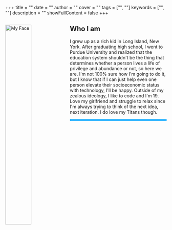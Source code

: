 +++
title = ""
date = ""
author = ""
cover = ""
tags = ["", ""]
keywords = ["", ""]
description = ""
showFullContent = false
+++
<div id="intro">
    <img id="propic" src="https://raw.githubusercontent.com/napcodes/theperrylife/master/docs/pages/Headshots-3.jpg" style="float: left; height: 40%; width:  40%;" margin-right: 50px; alt="My Face">
    <div id="introText">
        <h2>Who I am</h2>
        <p style="margin-left: 50px;">I grew up as a rich kid in Long Island, New York. After graduating high school, I went to Purdue University and realized that the education system shouldn't be the thing that determines whether a person lives a life of privilege and abundance or not, so here we are. I'm not 100% sure how I'm going to do it, but I know that if I can just help even one person elevate their socioeconomic status with technology, I'll be happy. Outside of my zealous ideology, I like to code and I'm 19. Love my girlfriend and struggle to relax since I'm always trying to think of the next idea, next iteration. I do love my Titans though.</p>
    </div>
    <hr style="border: none; height: 5px; color: #23b0ff; background-color: #23b0ff;">
</div>
